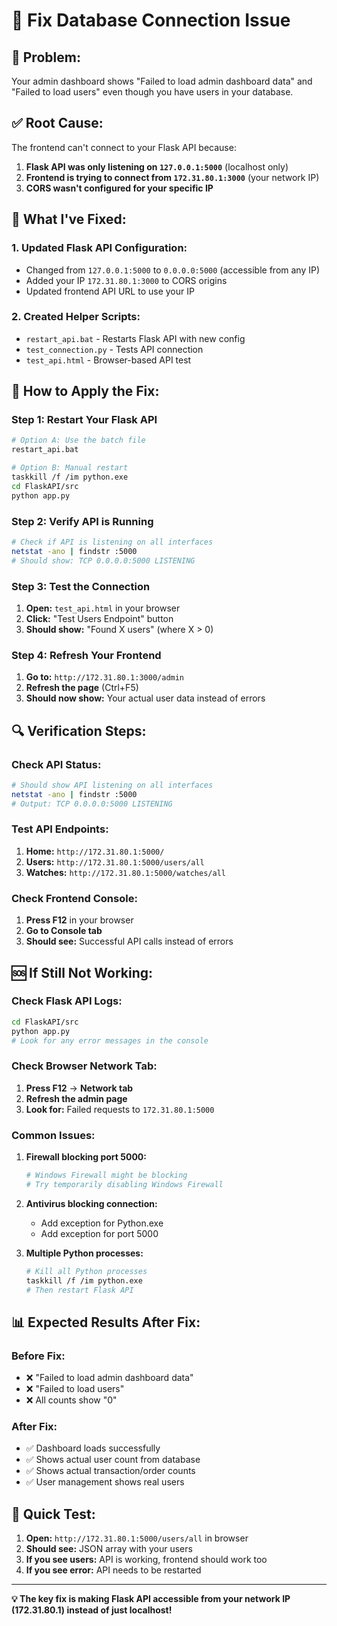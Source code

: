 # 🔧 Fix Database Connection Issue

## 🚨 **Problem:** 
Your admin dashboard shows "Failed to load admin dashboard data" and "Failed to load users" even though you have users in your database.

## ✅ **Root Cause:**
The frontend can't connect to your Flask API because:
1. **Flask API was only listening on `127.0.0.1:5000`** (localhost only)
2. **Frontend is trying to connect from `172.31.80.1:3000`** (your network IP)
3. **CORS wasn't configured for your specific IP**

## 🔧 **What I've Fixed:**

### 1. **Updated Flask API Configuration:**
- Changed from `127.0.0.1:5000` to `0.0.0.0:5000` (accessible from any IP)
- Added your IP `172.31.80.1:3000` to CORS origins
- Updated frontend API URL to use your IP

### 2. **Created Helper Scripts:**
- `restart_api.bat` - Restarts Flask API with new config
- `test_connection.py` - Tests API connection
- `test_api.html` - Browser-based API test

## 🚀 **How to Apply the Fix:**

### **Step 1: Restart Your Flask API**
```bash
# Option A: Use the batch file
restart_api.bat

# Option B: Manual restart
taskkill /f /im python.exe
cd FlaskAPI/src
python app.py
```

### **Step 2: Verify API is Running**
```bash
# Check if API is listening on all interfaces
netstat -ano | findstr :5000
# Should show: TCP 0.0.0.0:5000 LISTENING
```

### **Step 3: Test the Connection**
1. **Open:** `test_api.html` in your browser
2. **Click:** "Test Users Endpoint" button
3. **Should show:** "Found X users" (where X > 0)

### **Step 4: Refresh Your Frontend**
1. **Go to:** `http://172.31.80.1:3000/admin`
2. **Refresh the page** (Ctrl+F5)
3. **Should now show:** Your actual user data instead of errors

## 🔍 **Verification Steps:**

### **Check API Status:**
```bash
# Should show API listening on all interfaces
netstat -ano | findstr :5000
# Output: TCP 0.0.0.0:5000 LISTENING
```

### **Test API Endpoints:**
1. **Home:** `http://172.31.80.1:5000/`
2. **Users:** `http://172.31.80.1:5000/users/all`
3. **Watches:** `http://172.31.80.1:5000/watches/all`

### **Check Frontend Console:**
1. **Press F12** in your browser
2. **Go to Console tab**
3. **Should see:** Successful API calls instead of errors

## 🆘 **If Still Not Working:**

### **Check Flask API Logs:**
```bash
cd FlaskAPI/src
python app.py
# Look for any error messages in the console
```

### **Check Browser Network Tab:**
1. **Press F12** → **Network tab**
2. **Refresh the admin page**
3. **Look for:** Failed requests to `172.31.80.1:5000`

### **Common Issues:**

1. **Firewall blocking port 5000:**
   ```bash
   # Windows Firewall might be blocking
   # Try temporarily disabling Windows Firewall
   ```

2. **Antivirus blocking connection:**
   - Add exception for Python.exe
   - Add exception for port 5000

3. **Multiple Python processes:**
   ```bash
   # Kill all Python processes
   taskkill /f /im python.exe
   # Then restart Flask API
   ```

## 📊 **Expected Results After Fix:**

### **Before Fix:**
- ❌ "Failed to load admin dashboard data"
- ❌ "Failed to load users"
- ❌ All counts show "0"

### **After Fix:**
- ✅ Dashboard loads successfully
- ✅ Shows actual user count from database
- ✅ Shows actual transaction/order counts
- ✅ User management shows real users

## 🎯 **Quick Test:**

1. **Open:** `http://172.31.80.1:5000/users/all` in browser
2. **Should see:** JSON array with your users
3. **If you see users:** API is working, frontend should work too
4. **If you see error:** API needs to be restarted

---

**💡 The key fix is making Flask API accessible from your network IP (172.31.80.1) instead of just localhost!**
